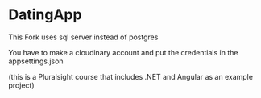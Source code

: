 # DatingApp

This Fork uses sql server instead of postgres


You have to make a cloudinary account and put the credentials in the appsettings.json




(this is a Pluralsight course that includes .NET and Angular as an example project)
